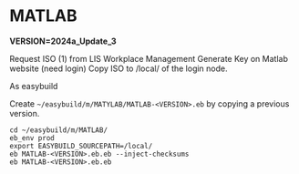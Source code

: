 # MATLAB 

**VERSION=2024a_Update_3**

Request ISO (1) from LIS Workplace Management
Generate Key on Matlab website (need login)
Copy ISO to /local/ of the login node.

As easybuild

Create `~/easybuild/m/MATYLAB/MATLAB-<VERSION>.eb` by copying a previous version.

```shell
cd ~/easybuild/m/MATLAB/
eb_env prod
export EASYBUILD_SOURCEPATH=/local/
eb MATLAB-<VERSION>.eb.eb --inject-checksums
eb MATLAB-<VERSION>.eb.eb
```